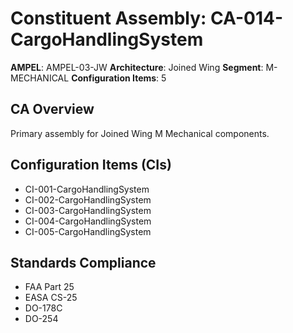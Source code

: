 # Constituent Assembly: CA-014-CargoHandlingSystem

**AMPEL**: AMPEL-03-JW
**Architecture**: Joined Wing
**Segment**: M-MECHANICAL
**Configuration Items**: 5

## CA Overview
Primary assembly for Joined Wing M Mechanical components.

## Configuration Items (CIs)
- CI-001-CargoHandlingSystem
- CI-002-CargoHandlingSystem
- CI-003-CargoHandlingSystem
- CI-004-CargoHandlingSystem
- CI-005-CargoHandlingSystem

## Standards Compliance
- FAA Part 25
- EASA CS-25
- DO-178C
- DO-254

